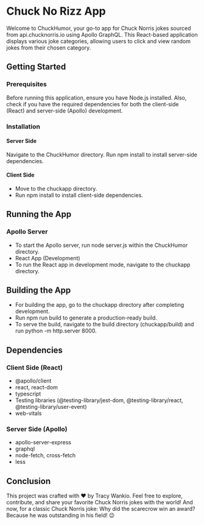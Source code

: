 # Chuck No Rizz App
Welcome to ChuckHumor, your go-to app for Chuck Norris jokes sourced from api.chucknorris.io using Apollo GraphQL. This React-based application displays various joke categories, allowing users to click and view random jokes from their chosen category.

## Getting Started
### Prerequisites
Before running this application, ensure you have Node.js installed. Also, check if you have the required dependencies for both the client-side (React) and server-side (Apollo) development.

### Installation
#### Server Side

Navigate to the ChuckHumor directory.
Run npm install to install server-side dependencies.

#### Client Side

- Move to the chuckapp directory.
- Run npm install to install client-side dependencies.
## Running the App
### Apollo Server
- To start the Apollo server, run node server.js within the ChuckHumor directory.
- React App (Development)
- To run the React app in development mode, navigate to the chuckapp directory.
## Building the App
- For building the app, go to the chuckapp directory after completing development.
- Run npm run build to generate a production-ready build.
- To serve the build, navigate to the build directory (chuckapp/build) and run python -m http.server 8000.

## Dependencies
### Client Side (React)
- @apollo/client
- react, react-dom
- typescript
- Testing libraries (@testing-library/jest-dom, @testing-library/react, @testing-library/user-event)
- web-vitals
### Server Side (Apollo)
- apollo-server-express
- graphql
- node-fetch, cross-fetch
- less
## Conclusion
This project was crafted with ❤️ by Tracy Wankio. Feel free to explore, contribute, and share your favorite Chuck Norris jokes with the world!
And now, for a classic Chuck Norris joke:
Why did the scarecrow win an award? Because he was outstanding in his field! 😉
